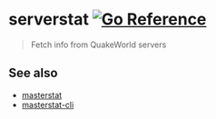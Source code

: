 # serverstat [![Go Reference](https://pkg.go.dev/badge/github.com/vikpe/serverstat.svg)](https://pkg.go.dev/github.com/vikpe/serverstat)

> Fetch info from QuakeWorld servers

## See also

* [masterstat](https://github.com/vikpe/masterstat)
* [masterstat-cli](https://github.com/vikpe/masterstat-cli)
